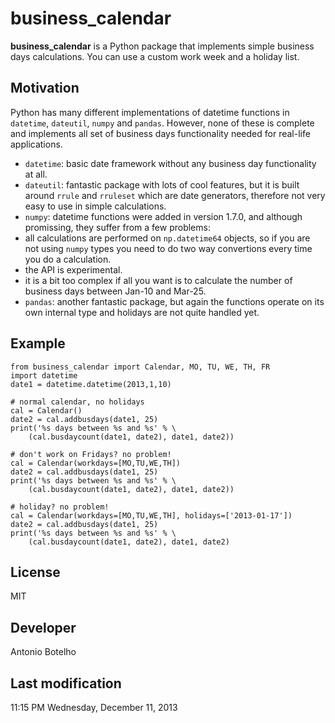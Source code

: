 # business_calendar #

**business_calendar** is a Python package that implements simple business days calculations. You can use a custom work week and a holiday list.

## Motivation ##

Python has many different implementations of datetime functions in `datetime`, `dateutil`, `numpy` and `pandas`. However, none of these is complete and implements all set of business days functionality needed for real-life applications.


- `datetime`: basic date framework without any business day functionality at all.
- `dateutil`: fantastic package with lots of cool features, but it is built around `rrule` and `rruleset` which are date generators, therefore not very easy to use in simple calculations.
- `numpy`: datetime functions were added in version 1.7.0, and although promissing, they suffer from a few problems:
 - all calculations are performed on `np.datetime64` objects, so if you are not using `numpy` types you need to do two way convertions every time you do a calculation.
 - the API is experimental.
 - it is a bit too complex if all you want is to calculate the number of business days between Jan-10 and Mar-25.
- `pandas`: another fantastic package, but again the functions operate on its own internal type and holidays are not quite handled yet.

## Example ##

	from business_calendar import Calendar, MO, TU, WE, TH, FR
	import datetime
	date1 = datetime.datetime(2013,1,10)
	
	# normal calendar, no holidays
	cal = Calendar()
	date2 = cal.addbusdays(date1, 25)
	print('%s days between %s and %s' % \
	    (cal.busdaycount(date1, date2), date1, date2))
	
	# don't work on Fridays? no problem!
	cal = Calendar(workdays=[MO,TU,WE,TH])
	date2 = cal.addbusdays(date1, 25)
	print('%s days between %s and %s' % \
	    (cal.busdaycount(date1, date2), date1, date2))
	
	# holiday? no problem!
	cal = Calendar(workdays=[MO,TU,WE,TH], holidays=['2013-01-17'])
	date2 = cal.addbusdays(date1, 25)
	print('%s days between %s and %s' % \
	    (cal.busdaycount(date1, date2), date1, date2)

## License ##

MIT

## Developer ##

Antonio Botelho

## Last modification ##

11:15 PM Wednesday, December 11, 2013